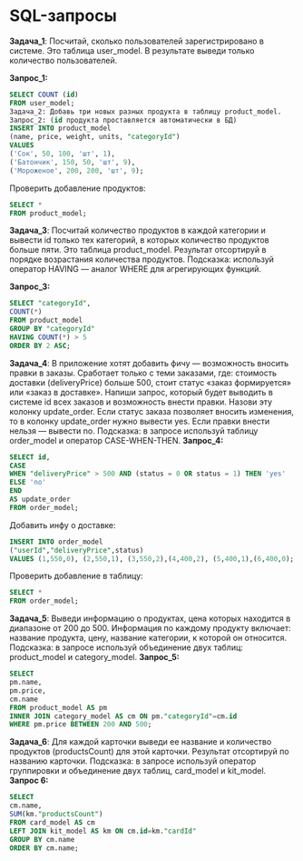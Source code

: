
# **SQL-запросы**

**Задача_1**: Посчитай, сколько пользователей зарегистрировано в системе. Это таблица user_model. В результате выведи только количество пользователей.

**Запрос_1:**
```sql
SELECT COUNT (id) 
FROM user_model;
Задача_2: Добавь три новых разных продукта в таблицу product_model.
Запрос_2: (id продукта проставляется автоматически в БД)
INSERT INTO product_model 
(name, price, weight, units, "categoryId")
VALUES
('Сок', 50, 100, 'шт', 1),
('Батончик', 150, 50, 'шт', 9),
('Мороженое', 200, 200, 'шт', 9);
```

Проверить добавление продуктов: 
```sql
SELECT *
FROM product_model;
```

**Задача_3**: Посчитай количество продуктов в каждой категории и вывести id только тех категорий, в которых количество продуктов больше пяти. Это таблица product_model. Результат отсортируй в порядке возрастания количества продуктов. Подсказка: используй оператор HAVING — аналог WHERE для агрегирующих функций.

**Запрос_3:**
```sql
SELECT "categoryId",
COUNT(*) 
FROM product_model
GROUP BY "categoryId"
HAVING COUNT(*) > 5
ORDER BY 2 ASC;
```

**Задача_4**: В приложение хотят добавить фичу — возможность вносить правки в заказы. Сработает только с теми заказами, где:
стоимость доставки (deliveryPrice) больше 500,
стоит статус «заказ формируется» или «заказ в доставке».
Напиши запрос, который будет выводить в системе id всех заказов и возможность внести правки. Назови эту колонку update_order. Если статус заказа позволяет вносить изменения, то в колонку update_order нужно вывести yes. Если правки внести нельзя — вывести no.
 Подсказка: в запросе используй таблицу order_model и оператор CASE-WHEN-THEN.
**Запрос_4:**
```sql
SELECT id,
CASE 
WHEN "deliveryPrice" > 500 AND (status = 0 OR status = 1) THEN 'yes'
ELSE 'no'
END
AS update_order
FROM order_model;
```

Добавить инфу о доставке: 
```sql
INSERT INTO order_model 
("userId","deliveryPrice",status) 
VALUES (1,550,0), (2,550,1), (3,550,2),(4,400,2), (5,400,1),(6,400,0);
```

Проверить добавление в таблицу:
```sql
SELECT * 
FROM order_model;
```

**Задача_5**: Выведи информацию о продуктах, цена которых находится в диапазоне от 200 до 500. Информация по каждому продукту включает: название продукта, цену, название категории, к которой он относится. Подсказка: в запросе используй объединение двух таблиц: product_model и category_model.
**Запрос_5:**
```sql
SELECT 
pm.name,
pm.price,
cm.name
FROM product_model AS pm
INNER JOIN category_model AS cm ON pm."categoryId"=cm.id
WHERE pm.price BETWEEN 200 AND 500;
```

**Задача_6**: Для каждой карточки выведи ее название и количество продуктов (productsCount) для этой карточки. Результат отсортируй по названию карточки. 
Подсказка: в запросе используй оператор группировки и объединение двух таблиц, card_model и kit_model.
**Запрос 6:**
```sql
SELECT
cm.name,
SUM(km."productsCount")
FROM card_model AS cm 
LEFT JOIN kit_model AS km ON cm.id=km."cardId"
GROUP BY cm.name
ORDER BY cm.name;
```
